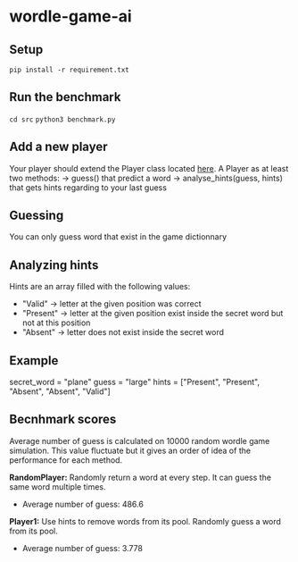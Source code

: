 # wordle-game-ai

## Setup

`pip install -r requirement.txt`

## Run the benchmark

`cd src`
`python3 benchmark.py`

## Add a new player 

Your player should extend the Player class located [here](src/wordle_player.py).
A Player as at least two methods:
    -> guess() that predict a word
    -> analyse_hints(guess, hints) that gets hints regarding to your last guess

## Guessing

You can only guess word that exist in the game dictionnary

## Analyzing hints

Hints are an array filled with the following values: 
* "Valid" -> letter at the given position was correct
* "Present" -> letter at the given position exist inside the secret word but not at this position
* "Absent" -> letter does not exist inside the secret word

## Example

secret_word = "plane"
guess = "large"
hints = ["Present", "Present", "Absent", "Absent", "Valid"]


## Becnhmark scores
Average number of guess is calculated on 10000 random wordle game simulation.
This value fluctuate but it gives an order of idea of the performance for each method.

**RandomPlayer:**
Randomly return a word at every step. It can guess the same word multiple times.
* Average number of guess: 486.6

**Player1:**
Use hints to remove words from its pool. Randomly guess a word from its pool.
* Average number of guess: 3.778